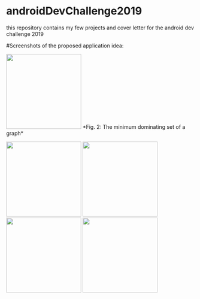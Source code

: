 # androidDevChallenge2019
this repository contains my few projects and cover letter for the android dev challenge 2019

#Screenshots of the proposed application idea:  
<p float="left">
  <p float="down">
  <img src ="https://user-images.githubusercontent.com/24929566/69911229-74e64f80-143e-11ea-9a21-cee06d3139aa.jpeg" width="200">  
  *Fig. 2: The minimum dominating set of a graph*
    </p>
  <img src ="https://user-images.githubusercontent.com/24929566/69911288-3dc46e00-143f-11ea-9c13-e129cc81bfa3.jpeg" width="200">
  <img src ="https://user-images.githubusercontent.com/24929566/69911289-4321b880-143f-11ea-81aa-c8587ba9fa3a.jpeg" width="200">
  <img src ="https://user-images.githubusercontent.com/24929566/69911295-47e66c80-143f-11ea-8737-4ffbc139e243.jpeg" width="200">
  <img src ="https://user-images.githubusercontent.com/24929566/69911299-4c128a00-143f-11ea-85e1-545e2d3dfd72.jpeg" width="200">
</p>
